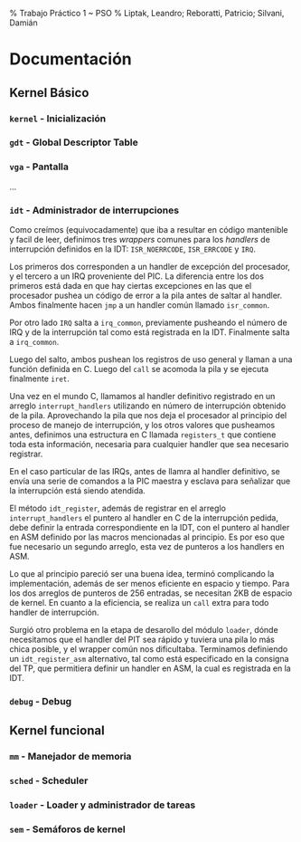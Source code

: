 % Trabajo Práctico 1 ~ PSO
% Liptak, Leandro; Reboratti, Patricio; Silvani, Damián

Documentación
=============

Kernel Básico
-------------

### `kernel` - Inicialización

### `gdt` - Global Descriptor Table

### `vga` - Pantalla

...

### `idt` - Administrador de interrupciones

Como creímos (equivocadamente) que iba a resultar en código mantenible y
facil de leer, definimos tres *wrappers* comunes para los *handlers* de
interrupción definidos en la IDT: `ISR_NOERRCODE`, `ISR_ERRCODE` y `IRQ`.

Los primeros dos corresponden a un handler de excepción del procesador, y el
tercero a un IRQ proveniente del PIC. La diferencia entre los dos primeros está
dada en que hay ciertas excepciones en las que el procesador pushea un código
de error a la pila antes de saltar al handler. Ambos finalmente hacen `jmp` a
un handler común llamado `isr_common`.

Por otro lado `IRQ` salta a `irq_common`, previamente pusheando el número de
IRQ y de la interrupción tal como está registrada en la IDT.  Finalmente salta
a `irq_common`.

Luego del salto, ambos pushean los registros de uso general y llaman a una
función definida en C. Luego del `call` se acomoda la pila y se ejecuta
finalmente `iret`.

Una vez en el mundo C, llamamos al handler definitivo registrado en un
arreglo `interrupt_handlers` utilizando en número de interrupción obtenido de
la pila. Aprovechando la pila que nos deja el procesador al principio del
proceso de manejo de interrupción, y los otros valores que pusheamos antes,
definimos una estructura en C llamada `registers_t` que contiene toda esta
información, necesaria para cualquier handler que sea necesario registrar.

En el caso particular de las IRQs, antes de llamra al handler definitivo, se
envía una serie de comandos a la PIC maestra y esclava para señalizar que la
interrupción está siendo atendida.

El método `idt_register`, además de registrar en el arreglo
`interrupt_handlers` el puntero al handler en C de la interrupción pedida, debe
definir la entrada correspondiente en la IDT, con el puntero al handler en ASM
definido por las macros mencionadas al principio. Es por eso que fue necesario
un segundo arreglo, esta vez de punteros a los handlers en ASM.

Lo que al principio pareció ser una buena idea, terminó complicando la
implementación, además de ser menos eficiente en espacio y tiempo. Para los dos
arreglos de punteros de 256 entradas, se necesitan 2KB de espacio de kernel. En
cuanto a la eficiencia, se realiza un `call` extra para todo handler de
interrupción.

Surgió otro problema en la etapa de desarollo del módulo `loader`, dónde
necesitamos que el handler del PIT sea rápido y tuviera una pila lo más chica
posible, y el wrapper común nos dificultaba. Terminamos definiendo un
`idt_register_asm` alternativo, tal como está especificado en la consigna del
TP, que permitiera definir un handler en ASM, la cual es registrada en la IDT.

### `debug` - Debug

Kernel funcional
----------------

### `mm` - Manejador de memoria

### `sched` - Scheduler

### `loader` - Loader y administrador de tareas

### `sem` - Semáforos de kernel


